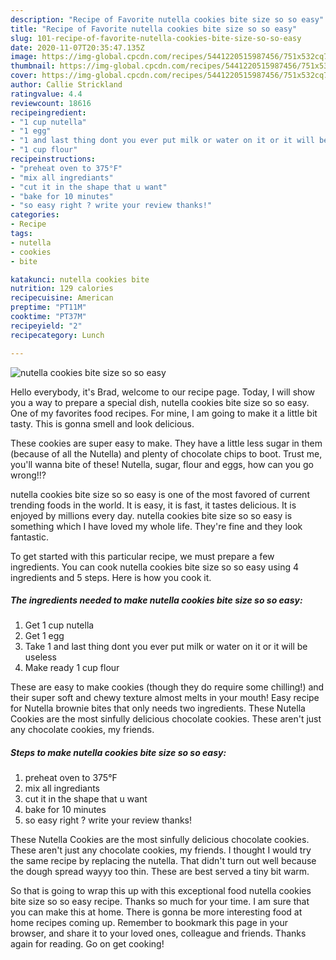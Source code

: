 ```yaml
---
description: "Recipe of Favorite nutella cookies bite size so so easy"
title: "Recipe of Favorite nutella cookies bite size so so easy"
slug: 101-recipe-of-favorite-nutella-cookies-bite-size-so-so-easy
date: 2020-11-07T20:35:47.135Z
image: https://img-global.cpcdn.com/recipes/5441220515987456/751x532cq70/nutella-cookies-bite-size-so-so-easy-recipe-main-photo.jpg
thumbnail: https://img-global.cpcdn.com/recipes/5441220515987456/751x532cq70/nutella-cookies-bite-size-so-so-easy-recipe-main-photo.jpg
cover: https://img-global.cpcdn.com/recipes/5441220515987456/751x532cq70/nutella-cookies-bite-size-so-so-easy-recipe-main-photo.jpg
author: Callie Strickland
ratingvalue: 4.4
reviewcount: 18616
recipeingredient:
- "1 cup nutella"
- "1 egg"
- "1 and last thing dont you ever put milk or water on it or it will be useless"
- "1 cup flour"
recipeinstructions:
- "preheat oven to 375°F"
- "mix all ingrediants"
- "cut it in the shape that u want"
- "bake for 10 minutes"
- "so easy right ? write your review thanks!"
categories:
- Recipe
tags:
- nutella
- cookies
- bite

katakunci: nutella cookies bite 
nutrition: 129 calories
recipecuisine: American
preptime: "PT11M"
cooktime: "PT37M"
recipeyield: "2"
recipecategory: Lunch

---
```



![nutella cookies bite size so so easy](https://img-global.cpcdn.com/recipes/5441220515987456/751x532cq70/nutella-cookies-bite-size-so-so-easy-recipe-main-photo.jpg)

Hello everybody, it's Brad, welcome to our recipe page. Today, I will show you a way to prepare a special dish, nutella cookies bite size so so easy. One of my favorites food recipes. For mine, I am going to make it a little bit tasty. This is gonna smell and look delicious.

These cookies are super easy to make. They have a little less sugar in them (because of all the Nutella) and plenty of chocolate chips to boot. Trust me, you&#39;ll wanna bite of these! Nutella, sugar, flour and eggs, how can you go wrong!!?

nutella cookies bite size so so easy is one of the most favored of current trending foods in the world. It is easy, it is fast, it tastes delicious. It is enjoyed by millions every day. nutella cookies bite size so so easy is something which I have loved my whole life. They're fine and they look fantastic.


To get started with this particular recipe, we must prepare a few ingredients. You can cook nutella cookies bite size so so easy using 4 ingredients and 5 steps. Here is how you cook it.

<!--inarticleads1-->

##### The ingredients needed to make nutella cookies bite size so so easy:

1. Get 1 cup nutella
1. Get 1 egg
1. Take 1 and last thing dont you ever put milk or water on it or it will be useless
1. Make ready 1 cup flour


These are easy to make cookies (though they do require some chilling!) and their super soft and chewy texture almost melts in your mouth! Easy recipe for Nutella brownie bites that only needs two ingredients. These Nutella Cookies are the most sinfully delicious chocolate cookies. These aren&#39;t just any chocolate cookies, my friends. 

<!--inarticleads2-->

##### Steps to make nutella cookies bite size so so easy:

1. preheat oven to 375°F
1. mix all ingrediants
1. cut it in the shape that u want
1. bake for 10 minutes
1. so easy right ? write your review thanks!


These Nutella Cookies are the most sinfully delicious chocolate cookies. These aren&#39;t just any chocolate cookies, my friends. I thought I would try the same recipe by replacing the nutella. That didn&#39;t turn out well because the dough spread wayyy too thin. These are best served a tiny bit warm. 

So that is going to wrap this up with this exceptional food nutella cookies bite size so so easy recipe. Thanks so much for your time. I am sure that you can make this at home. There is gonna be more interesting food at home recipes coming up. Remember to bookmark this page in your browser, and share it to your loved ones, colleague and friends. Thanks again for reading. Go on get cooking!
